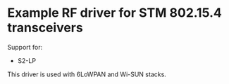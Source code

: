 # Example RF driver for STM 802.15.4 transceivers #

Support for:
 * S2-LP

This driver is used with 6LoWPAN and Wi-SUN stacks.